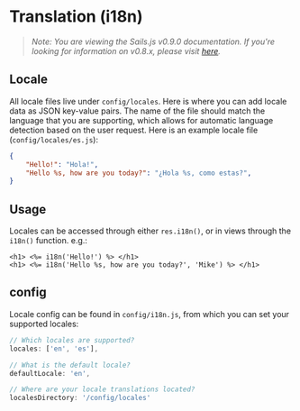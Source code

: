 # Translation (i18n)
> _Note: You are viewing the Sails.js v0.9.0 documentation.  If you're looking for information on v0.8.x, please visit [here](http://08x.sailsjs.org)._

## Locale
All locale files live under `config/locales`. Here is where you can add locale data as JSON key-value pairs. The name of the file should match the language that you are supporting, which allows for automatic language detection based on the user request.
Here is an example locale file (`config/locales/es.js`):  
```json
{
    "Hello!": "Hola!",
    "Hello %s, how are you today?": "¿Hola %s, como estas?",
}
```
## Usage
Locales can be accessed through either `res.i18n()`, or in views through the `i18n()` function.
e.g.:
```ejs
<h1> <%= i18n('Hello!') %> </h1>
<h1> <%= i18n('Hello %s, how are you today?', 'Mike') %> </h1>
```

## config
Locale config can be found in `config/i18n.js`, from which you can set your supported locales:
```javascript
// Which locales are supported?
locales: ['en', 'es'],

// What is the default locale?
defaultLocale: 'en',

// Where are your locale translations located?
localesDirectory: '/config/locales'
```

